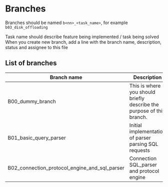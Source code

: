 # Branches 
Branches should be named `b<nn>_<task_name>`, for example `b03_disk_offloading`

Task name should describe feature being implemented / task being solved
When you create new branch, add a line with the branch name, description, status and assignee to this file 


## List of branches 

Branch name | Description | Assignee | Status
--- | --- | --- | ---
B00_dummy_branch | This is where you should briefly describe the purpose of this branch. | Joe | MERGED /  IN PROGRESS / ABANDONED ...
B01_basic_query_parser | Initial implementation of parser parsing SQL requests | Jacob | MERGED
B02_connection_protocol_engine_and_sql_parser | Connection SQL_parser and protocol engine | Daniel, Jacob | IN PROGRESS 

